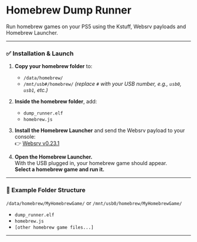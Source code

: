 # Homebrew Dump Runner

Run homebrew games on your PS5 using the Kstuff, Websrv payloads and Homebrew Launcher.

---

### ✅ Installation & Launch

1. **Copy your homebrew folder** to:
   - `/data/homebrew/`  
   - `/mnt/usb#/homebrew/` *(replace `#` with your USB number, e.g., `usb0`, `usb1`, etc.)*

2. **Inside the homebrew folder**, add:
   - `dump_runner.elf`
   - `homebrew.js`

3. **Install the Homebrew Launcher** and send the Websrv payload to your console:  
   👉 [Websrv v0.23.1](https://github.com/ps5-payload-dev/websrv/releases/tag/v0.23.1)

4. **Open the Homebrew Launcher.**  
   With the USB plugged in, your homebrew game should appear.  
   **Select a homebrew game and run it.**

---

### 📌 Example Folder Structure

`/data/homebrew/MyHomebrewGame/` or `/mnt/usb0/homebrew/MyHomebrewGame/`
   - `dump_runner.elf`
   - `homebrew.js`
   - `[other homebrew game files...]`

---
